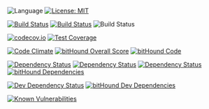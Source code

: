 ![Language](https://img.shields.io/badge/language-JavaScript-yellow.svg)
[![License: MIT](https://img.shields.io/badge/license-MIT-blue.svg)](LICENSE.txt)

[![Build Status](https://api.travis-ci.org/alopatindev/find-telegram-bot.svg?branch=master)](https://travis-ci.org/alopatindev/find-telegram-bot)
[![Build Status](https://semaphoreci.com/api/v1/alopatindev/find-telegram-bot/branches/master/shields_badge.svg)](https://semaphoreci.com/alopatindev/find-telegram-bot)
![Build Status](https://app.codeship.com/projects/d4379550-d625-0134-2bdf-72577a1b342e/status?branch=master)

[![codecov.io](http://codecov.io/github/alopatindev/find-telegram-bot/coverage.svg?branch=master)](https://codecov.io/github/alopatindev/find-telegram-bot?branch=master)
[![Test Coverage](https://codeclimate.com/github/alopatindev/find-telegram-bot/badges/coverage.svg)](https://codeclimate.com/github/alopatindev/find-telegram-bot/coverage)

[![Code Climate](https://codeclimate.com/github/alopatindev/find-telegram-bot/badges/gpa.svg)](https://codeclimate.com/github/alopatindev/find-telegram-bot)
[![bitHound Overall Score](https://www.bithound.io/github/alopatindev/find-telegram-bot/badges/score.svg)](https://www.bithound.io/github/alopatindev/find-telegram-bot)
[![bitHound Code](https://www.bithound.io/github/alopatindev/find-telegram-bot/badges/code.svg)](https://www.bithound.io/github/alopatindev/find-telegram-bot)

[![Dependency Status](https://www.versioneye.com/user/projects/58a4f74eb4d2a20055fcb820/badge.svg?style=flat-square)](https://www.versioneye.com/user/projects/58a4f74eb4d2a20055fcb820)
[![Dependency Status](https://david-dm.org/alopatindev/find-telegram-bot.svg)](https://david-dm.org/alopatindev/find-telegram-bot)
[![Dependency Status](https://dependencyci.com/github/alopatindev/find-telegram-bot/badge)](https://dependencyci.com/github/alopatindev/find-telegram-bot)
[![bitHound Dependencies](https://www.bithound.io/github/alopatindev/find-telegram-bot/badges/dependencies.svg)](https://www.bithound.io/github/alopatindev/find-telegram-bot/master/dependencies/npm)

[![Dev Dependency Status](https://david-dm.org/alopatindev/find-telegram-bot/dev-status.svg)](https://david-dm.org/alopatindev/find-telegram-bot?type=dev)
[![bitHound Dev Dependencies](https://www.bithound.io/github/alopatindev/find-telegram-bot/badges/devDependencies.svg)](https://www.bithound.io/github/alopatindev/find-telegram-bot/master/dependencies/npm)

[![Known Vulnerabilities](https://snyk.io/test/github/alopatindev/find-telegram-bot/badge.svg)](https://snyk.io/test/github/alopatindev/find-telegram-bot)
